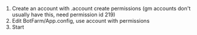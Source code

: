 1. Create an account with .account create permissions (gm accounts don't usually have this, need permission id 219)
2. Edit BotFarm/App.config, use account with permissions
3. Start

